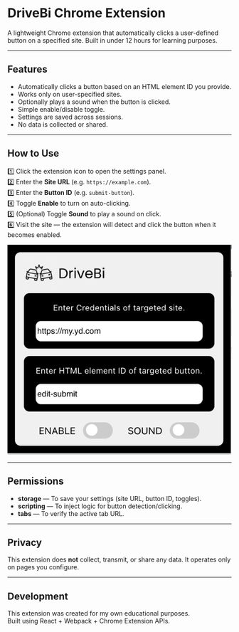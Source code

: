 # DriveBi Chrome Extension

A lightweight Chrome extension that automatically clicks a user-defined button on a specified site. Built in under 12 hours for learning purposes.

---

## Features
- Automatically clicks a button based on an HTML element ID you provide.
- Works only on user-specified sites.
- Optionally plays a sound when the button is clicked.
- Simple enable/disable toggle.
- Settings are saved across sessions.
- No data is collected or shared.

---

## How to Use
1️⃣ Click the extension icon to open the settings panel.  
2️⃣ Enter the **Site URL** (e.g. `https://example.com`).  
3️⃣ Enter the **Button ID** (e.g. `submit-button`).  
4️⃣ Toggle **Enable** to turn on auto-clicking.  
5️⃣ (Optional) Toggle **Sound** to play a sound on click.  
6️⃣ Visit the site — the extension will detect and click the button when it becomes enabled.

![Extension popup screenshot](src/assets/img/sc-demo-extension.png "Extension Popup Example")

---

## Permissions
- **storage** — To save your settings (site URL, button ID, toggles).
- **scripting** — To inject logic for button detection/clicking.
- **tabs** — To verify the active tab URL.

---

## Privacy
This extension does **not** collect, transmit, or share any data. It operates only on pages you configure.

---

## Development
This extension was created for my own educational purposes.  
Built using React + Webpack + Chrome Extension APIs.

